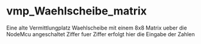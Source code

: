 # vmp_Waehlscheibe_matrix
Eine alte Vermittlungplatz Waehlscheibe mit einem 8x8 Matrix ueber die NodeMcu angeschaltet
Ziffer fuer Ziffer erfolgt hier die Eingabe der Zahlen
